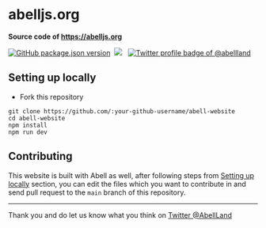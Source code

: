 # abelljs.org


**Source code of https://abelljs.org**


<p align="left"><a href="https://npmjs.org/package/abell"><img alt="GitHub package.json version" src="https://img.shields.io/github/package-json/v/abelljs/abell/main?style=for-the-badge&labelColor=black&logo=npm&label=abell&color=darkred"></a>&nbsp; <a href="https://discord.gg/ndsVpRG"><img src="https://img.shields.io/badge/discord-join%20server-738ADB?style=for-the-badge&logo=discord&logoColor=738ADB&labelColor=black"/></a> &nbsp; <a href="https://twitter.com/abellland"><img alt="Twitter profile badge of @abellland" src="https://img.shields.io/badge/follow-@AbellLand-1DA1F2?style=for-the-badge&logo=twitter&logoColor=1DA1F2&labelColor=black"/></a> </p>



## Setting up locally

- Fork this repository
```
git clone https://github.com/:your-github-username/abell-website
cd abell-website
npm install
npm run dev
```

## Contributing

This website is built with Abell as well, after following steps from [Setting up locally](#setting-up-locally) section, you can edit the files which you want to contribute in and send pull request to the `main` branch of this repository.

---

Thank you and do let us know what you think on [Twitter @AbellLand](https://twitter.com/abellland)